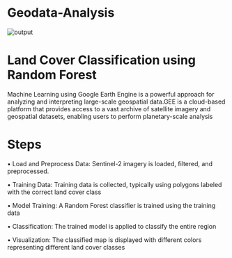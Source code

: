 # Geodata-Analysis
![output](https://github.com/user-attachments/assets/60976feb-bf21-488b-942c-c7060a58d0a8)
# Land Cover Classification using Random Forest

Machine Learning using Google Earth Engine is a powerful approach for analyzing and interpreting large-scale geospatial data.GEE is a cloud-based platform that provides access to a vast
archive of satellite imagery and geospatial datasets, enabling users to perform planetary-scale analysis

# Steps
• Load and Preprocess Data: Sentinel-2 imagery is loaded, filtered,
and preprocessed.

• Training Data: Training data is collected, typically using polygons
labeled with the correct land cover class

• Model Training: A Random Forest classifier is trained using the
training data

• Classification: The trained model is applied to classify the entire
region

• Visualization: The classified map is displayed with different colors
representing different land cover classes

